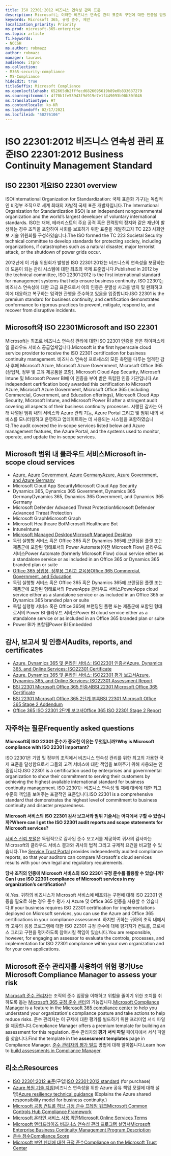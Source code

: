 ```yaml
---
title: ISO 22301:2012 비즈니스 연속성 관리 표준
description: Microsoft는 이러한 비즈니스 연속성 관리 표준의 구현에 대한 인증을 받았습니다.
keywords: Microsoft 365, 규정 준수, 제안
localization_priority: Priority
ms.prod: microsoft-365-enterprise
ms.topic: article
f1.keywords:
- NOCSH
ms.author: robmazz
author: robmazz
manager: laurawi
audience: itpro
ms.collection:
- M365-security-compliance
- MS-Compliance
hideEdit: true
titleSuffix: Microsoft Compliance
ms.openlocfilehash: 652665db2fffecd6826695619b89e0b833637279
ms.sourcegitcommit: 4f70b1fe53943f9d919e7e1f449093b90b30f046
ms.translationtype: HT
ms.contentlocale: ko-KR
ms.lasthandoff: 02/17/2021
ms.locfileid: "50276106"
---
```

# <a name="iso-223012012-business-continuity-management-standard"></a><span data-ttu-id="f3fa1-104">ISO 22301:2012 비즈니스 연속성 관리 표준</span><span class="sxs-lookup"><span data-stu-id="f3fa1-104">ISO 22301:2012 Business Continuity Management Standard</span></span>

## <a name="iso-22301-overview"></a><span data-ttu-id="f3fa1-105">ISO 22301 개요</span><span class="sxs-lookup"><span data-stu-id="f3fa1-105">ISO 22301 overview</span></span>

<span data-ttu-id="f3fa1-106">ISO(International Organization for Standardization: 국제 표준화 기구)는 독립적인 비정부 조직으로 세계 최대의 자발적 국제 표준 개발자입니다.</span><span class="sxs-lookup"><span data-stu-id="f3fa1-106">The International Organization for Standardization (ISO) is an independent nongovernmental organization and the world’s largest developer of voluntary international standards.</span></span> <span data-ttu-id="f3fa1-107">ISO는 재해, 테러리스트의 주요 공격 혹은 전력망의 정지와 같은 재난이 발생하는 경우 조직을 포함하여 사회를 보호하기 위한 표준을 개발하고자 TC 223 사회안보 기술 위원회를 구성하였습니다.</span><span class="sxs-lookup"><span data-stu-id="f3fa1-107">The ISO formed the TC 223 Societal Security technical committee to develop standards for protecting society, including organizations, if catastrophes such as a natural disaster, major terrorist attack, or the shutdown of power grids occur.</span></span>

<span data-ttu-id="f3fa1-108">2012년에 이 기술 위원회가 발행한 ISO 22301:2012는 비즈니스의 연속성을 보장하는 데 도움이 되는 관리 시스템에 대한 최초의 국제 표준입니다.</span><span class="sxs-lookup"><span data-stu-id="f3fa1-108">Published in 2012 by the technical committee, ISO 22301:2012 is the first international standard for management systems that help ensure business continuity.</span></span> <span data-ttu-id="f3fa1-109">ISO 22301는 비즈니스 연속성에 대한 고급 표준으로서 이의 인증은 분열성 사고를 방지 및 완화하고 이에 대응하고 복구하는 엄격한 관행을 준수하고 있음을 입증합니다.</span><span class="sxs-lookup"><span data-stu-id="f3fa1-109">ISO 22301 is the premium standard for business continuity, and certification demonstrates conformance to rigorous practices to prevent, mitigate, respond to, and recover from disruptive incidents.</span></span>

## <a name="microsoft-and-iso-22301"></a><span data-ttu-id="f3fa1-110">Microsoft와 ISO 22301</span><span class="sxs-lookup"><span data-stu-id="f3fa1-110">Microsoft and ISO 22301</span></span>

<span data-ttu-id="f3fa1-111">Microsoft는 최초로 비즈니스 연속성 관리에 대한 ISO 22301 인증을 받은 하이퍼스케일 클라우드 서비스 공급업체입니다.</span><span class="sxs-lookup"><span data-stu-id="f3fa1-111">Microsoft is the first hyperscale cloud service provider to receive the ISO 22301 certification for business continuity management.</span></span> <span data-ttu-id="f3fa1-112">비즈니스 연속성 프로세스의 모든 측면을 다루는 엄격한 감사 후에 Microsoft Azure, Microsoft Azure Government, Microsoft Office 365 (상업적, 정부 및 교육 제공품을 포함), Microsoft Cloud App Security, Microsoft Intune 및 Microsoft Power BI에 이 인증을 부여 받은 독립된 인증 기관입니다.</span><span class="sxs-lookup"><span data-stu-id="f3fa1-112">An independent certification body awarded this certification to Microsoft Azure, Microsoft Azure Government, Microsoft Office 365 (including Commercial, Government, and Education offerings), Microsoft Cloud App Security, Microsoft Intune, and Microsoft Power BI after a stringent audit covering all aspects of their business continuity processes.</span></span> <span data-ttu-id="f3fa1-113">시행된 감사는 아래 나열된 범위 내의 서비스와 Azure 관리 기능, Azure Portal 그리고 및 범위 내의 서비스를 모니터링하고 운영하고 업데이트하는 데 사용되는 시스템을 포함하였습니다.</span><span class="sxs-lookup"><span data-stu-id="f3fa1-113">The audit covered the in-scope services listed below and Azure management features, the Azure Portal, and the systems used to monitor, operate, and update the in-scope services.</span></span>

## <a name="microsoft-in-scope-cloud-services"></a><span data-ttu-id="f3fa1-114">Microsoft 범위 내 클라우드 서비스</span><span class="sxs-lookup"><span data-stu-id="f3fa1-114">Microsoft in-scope cloud services</span></span>

- [<span data-ttu-id="f3fa1-115">Azure, Azure Government, Azure Germany</span><span class="sxs-lookup"><span data-stu-id="f3fa1-115">Azure, Azure Government, and Azure Germany</span></span>](https://aka.ms/AzureCompliance)
- <span data-ttu-id="f3fa1-116">Microsoft Cloud App Security</span><span class="sxs-lookup"><span data-stu-id="f3fa1-116">Microsoft Cloud App Security</span></span>
- <span data-ttu-id="f3fa1-117">Dynamics 365, Dynamics 365 Government, Dynamics 365 Germany</span><span class="sxs-lookup"><span data-stu-id="f3fa1-117">Dynamics 365, Dynamics 365 Government, and Dynamics 365 Germany</span></span>
- <span data-ttu-id="f3fa1-118">Microsoft Defender Advanced Threat Protection</span><span class="sxs-lookup"><span data-stu-id="f3fa1-118">Microsoft Defender Advanced Threat Protection</span></span>
- <span data-ttu-id="f3fa1-119">Microsoft Graph</span><span class="sxs-lookup"><span data-stu-id="f3fa1-119">Microsoft Graph</span></span>
- <span data-ttu-id="f3fa1-120">Microsoft Healthcare Bot</span><span class="sxs-lookup"><span data-stu-id="f3fa1-120">Microsoft Healthcare Bot</span></span>
- <span data-ttu-id="f3fa1-121">Intune</span><span class="sxs-lookup"><span data-stu-id="f3fa1-121">Intune</span></span>
- [<span data-ttu-id="f3fa1-122">Microsoft Managed Desktop</span><span class="sxs-lookup"><span data-stu-id="f3fa1-122">Microsoft Managed Desktop</span></span>](/microsoft-365/managed-desktop/intro/compliance)
- <span data-ttu-id="f3fa1-123">독립 실행형 서비스 혹은 Office 365 혹은 Dynamics 365에 브랜딩된 플랜 또는 제품군에 포함된 형태로서의 Power Automate(이전 Microsoft Flow) 클라우드 서비스</span><span class="sxs-lookup"><span data-stu-id="f3fa1-123">Power Automate (formerly Microsoft Flow) cloud service either as a standalone service or as included in an Office 365 or Dynamics 365 branded plan or suite</span></span>
- [<span data-ttu-id="f3fa1-124">Office 365 상업용, 정부용 그리고 교육용</span><span class="sxs-lookup"><span data-stu-id="f3fa1-124">Office 365 Commercial, Government, and Education</span></span>](https://go.microsoft.com/fwlink/p/?linkid=2077751)
- <span data-ttu-id="f3fa1-125">독립 실행형 서비스 혹은 Office 365 혹은 Dynamics 365에 브랜딩된 플랜 또는 제품군에 포함된 형태로서의 PowerApps 클라우드 서비스</span><span class="sxs-lookup"><span data-stu-id="f3fa1-125">PowerApps cloud service either as a standalone service or as included in an Office 365 or Dynamics 365 branded plan or suite</span></span>
- <span data-ttu-id="f3fa1-126">독립 실행형 서비스 혹은 Office 365에 브랜딩된 플랜 또는 제품군에 포함된 형태로서의 Power BI 클라우드 서비스</span><span class="sxs-lookup"><span data-stu-id="f3fa1-126">Power BI cloud service either as a standalone service or as included in an Office 365 branded plan or suite</span></span>
- <span data-ttu-id="f3fa1-127">Power BI가 포함됨</span><span class="sxs-lookup"><span data-stu-id="f3fa1-127">Power BI Embedded</span></span>

## <a name="audits-reports-and-certificates"></a><span data-ttu-id="f3fa1-128">감사, 보고서 및 인증서</span><span class="sxs-lookup"><span data-stu-id="f3fa1-128">Audits, reports, and certificates</span></span>

- [<span data-ttu-id="f3fa1-129">Azure, Dynamics 365 및 온라인 서비스: ISO22301 인증서</span><span class="sxs-lookup"><span data-stu-id="f3fa1-129">Azure, Dynamics 365, and Online Services: ISO22301 Certificate</span></span>](https://aka.ms/azureiso22301cert)
- [<span data-ttu-id="f3fa1-130">Azure, Dynamics 365 및 온라인 서비스: ISO22301 평가 보고서</span><span class="sxs-lookup"><span data-stu-id="f3fa1-130">Azure, Dynamics 365, and Online Services: ISO22301 Assessment Report</span></span>](https://aka.ms/azureiso22301report)
- [<span data-ttu-id="f3fa1-131">BSI 22301 Microsoft Office 365 인증서</span><span class="sxs-lookup"><span data-stu-id="f3fa1-131">BSI 22301 Microsoft Office 365 Certificate</span></span>](https://go.microsoft.com/fwlink/p/?linkid=2092109)
- [<span data-ttu-id="f3fa1-132">BSI 22301 Microsoft Office 365 2단계 부록</span><span class="sxs-lookup"><span data-stu-id="f3fa1-132">BSI 22301 Microsoft Office 365 Stage 2 Addendum</span></span>](https://go.microsoft.com/fwlink/p/?linkid=2092209)
- [<span data-ttu-id="f3fa1-133">Office 365 ISO 22301 2단계 보고서</span><span class="sxs-lookup"><span data-stu-id="f3fa1-133">Office 365 ISO 22301 Stage 2 Report</span></span>](https://go.microsoft.com/fwlink/p/?linkid=2092211)

## <a name="frequently-asked-questions"></a><span data-ttu-id="f3fa1-134">자주하는 질문</span><span class="sxs-lookup"><span data-stu-id="f3fa1-134">Frequently asked questions</span></span>

<span data-ttu-id="f3fa1-135">**Microsoft의 ISO 22301 준수가 중요한 이유는 무엇입니까?**</span><span class="sxs-lookup"><span data-stu-id="f3fa1-135">**Why is Microsoft compliance with ISO 22301 important?**</span></span>

<span data-ttu-id="f3fa1-136">ISO 22301은 기업 및 정부의 조직에서 비즈니스 연속성 관리를 위한 최고의 가용한 국제 표준을 달성함으로서 그들의 고객 서비스에 대한 책임을 보여주기 위해 사용되는 인증입니다.</span><span class="sxs-lookup"><span data-stu-id="f3fa1-136">ISO 22301 is a certification used by enterprises and governmental organization to show their commitment to serving their customers by achieving the highest available international standard for business continuity management.</span></span> <span data-ttu-id="f3fa1-137">ISO 22301는 비즈니스 연속성 및 재해 대비에 대한 최고 수준의 책임을 보여주는 포괄적인 표준입니다.</span><span class="sxs-lookup"><span data-stu-id="f3fa1-137">ISO 22301 is a comprehensive standard that demonstrates the highest level of commitment to business continuity and disaster preparedness.</span></span>

<span data-ttu-id="f3fa1-138">**Microsoft 서비스의 ISO 22301 감사 보고서와 범위 기술서는 어디에서 구할 수 있습니까?**</span><span class="sxs-lookup"><span data-stu-id="f3fa1-138">**Where can I get the ISO 22301 audit reports and scope statements for Microsoft services?**</span></span>

<span data-ttu-id="f3fa1-139">[서비스 신뢰 포털](https://aka.ms/stphelp)은 독립적으로 감사된 준수 보고서를 제공하여 귀사의 감사자는 Microsoft의 클라우드 서비스 결과와 귀사의 법적 그리고 규제적 요건을 비교할 수 있습니다.</span><span class="sxs-lookup"><span data-stu-id="f3fa1-139">The [Service Trust Portal](https://aka.ms/stphelp) provides independently audited compliance reports, so that your auditors can compare Microsoft's cloud services results with your own legal and regulatory requirements.</span></span>

<span data-ttu-id="f3fa1-140">**당사 조직의 인증에 Microsoft 서비스의 ISO 22301 규정 준수를 활용할 수 있습니까?**</span><span class="sxs-lookup"><span data-stu-id="f3fa1-140">**Can I use ISO 22301 compliance of Microsoft services in my organization’s certification?**</span></span>

<span data-ttu-id="f3fa1-141">예.</span><span class="sxs-lookup"><span data-stu-id="f3fa1-141">Yes.</span></span> <span data-ttu-id="f3fa1-142">귀하의 비즈니스가 Microsoft 서비스에 배포되는 구현에 대해 ISO 22301 인증을 필요로 하는 경우 준수 평가 시 Azure 및 Office 365 인증을 사용할 수 있습니다.</span><span class="sxs-lookup"><span data-stu-id="f3fa1-142">If your business requires ISO 22301 certification for implementations deployed on Microsoft services, you can use the Azure and Office 365 certifications in your compliance assessment.</span></span> <span data-ttu-id="f3fa1-143">하지만 귀하는 귀하의 조직 내에서와 고유의 응용 프로그램에 대한 ISO 22301 규정 준수에 대해 평가자가 컨트롤, 프로세스 그리고 구현을 평가하도록 참여시킬 책임이 있습니다.</span><span class="sxs-lookup"><span data-stu-id="f3fa1-143">You are responsible, however, for engaging an assessor to evaluate the controls, processes, and implementation for ISO 22301 compliance within your own organization and for your own applications.</span></span>

## <a name="use-microsoft-compliance-manager-to-assess-your-risk"></a><span data-ttu-id="f3fa1-144">Microsoft 준수 관리자를 사용하여 위험 평가</span><span class="sxs-lookup"><span data-stu-id="f3fa1-144">Use Microsoft Compliance Manager to assess your risk</span></span>

<span data-ttu-id="f3fa1-145">[Microsoft 준수 관리자](/microsoft-365/compliance/compliance-manager)는 조직의 준수 입장을 이해하고 위험을 줄이기 위한 조치를 취하도록 돕는 [Microsoft 365 규정 준수 센터](/microsoft-365/compliance/microsoft-365-compliance-center)의 기능입니다.</span><span class="sxs-lookup"><span data-stu-id="f3fa1-145">[Microsoft Compliance Manager](/microsoft-365/compliance/compliance-manager) is a feature in the [Microsoft 365 compliance center](/microsoft-365/compliance/microsoft-365-compliance-center) to help you understand your organization's compliance posture and take actions to help reduce risks.</span></span> <span data-ttu-id="f3fa1-146">준수 관리자는 이 규제에 대한 평가를 빌드하기 위한 프리미엄 서식 파일을 제공합니다.</span><span class="sxs-lookup"><span data-stu-id="f3fa1-146">Compliance Manager offers a premium template for building an assessment for this regulation.</span></span> <span data-ttu-id="f3fa1-147">준수 관리자의 **평가 서식 파일** 페이지에서 서식 파일을 찾습니다.</span><span class="sxs-lookup"><span data-stu-id="f3fa1-147">Find the template in the **assessment templates** page in Compliance Manager.</span></span> <span data-ttu-id="f3fa1-148">[준수 관리자의 평가 빌드](/microsoft-365/compliance/compliance-manager-assessments) 방법에 대해 알아봅니다.</span><span class="sxs-lookup"><span data-stu-id="f3fa1-148">Learn how to [build assessments in Compliance Manager](/microsoft-365/compliance/compliance-manager-assessments).</span></span>

## <a name="resources"></a><span data-ttu-id="f3fa1-149">리소스</span><span class="sxs-lookup"><span data-stu-id="f3fa1-149">Resources</span></span>

- <span data-ttu-id="f3fa1-150">[ISO 22301:2012 표준](https://www.iso.org/iso/home/store/catalogue_tc/catalogue_detail.htm?csnumber=50038)(구입)</span><span class="sxs-lookup"><span data-stu-id="f3fa1-150">[ISO 22301:2012 standard](https://www.iso.org/iso/home/store/catalogue_tc/catalogue_detail.htm?csnumber=50038) (for purchase)</span></span>
- <span data-ttu-id="f3fa1-151">[Azure 복원 기술 지침](/azure/architecture/framework/resiliency/overview)(비즈니스 연속성을 위한 Azure 공유 책임 모델에 대해 설명)</span><span class="sxs-lookup"><span data-stu-id="f3fa1-151">[Azure resiliency technical guidance](/azure/architecture/framework/resiliency/overview) (Explains the Azure shared responsibility model for business continuity.)</span></span>
- [<span data-ttu-id="f3fa1-152">Microsoft 공통 컨트롤 허브 규정 준수 프레임 워크</span><span class="sxs-lookup"><span data-stu-id="f3fa1-152">Microsoft Common Controls Hub Compliance Framework</span></span>](https://www.microsoft.com/trustcenter/common-controls-hub)
- [<span data-ttu-id="f3fa1-153">Microsoft 온라인 서비스 사용 약관</span><span class="sxs-lookup"><span data-stu-id="f3fa1-153">Microsoft Online Services Terms</span></span>](https://aka.ms/Online-Services-Terms)
- [<span data-ttu-id="f3fa1-154">Microsoft 엔터프라이즈 비즈니스 연속성 관리 프로그램 설명서</span><span class="sxs-lookup"><span data-stu-id="f3fa1-154">Microsoft Enterprise Business Continuity Management Program Description</span></span>](https://go.microsoft.com/fwlink/p/?linkid=2092212)
- [<span data-ttu-id="f3fa1-155">준수 점수</span><span class="sxs-lookup"><span data-stu-id="f3fa1-155">Compliance Score</span></span>](/microsoft-365/compliance/compliance-manager)
- [<span data-ttu-id="f3fa1-156">Microsoft 보안 센터에 대한 규정 준수</span><span class="sxs-lookup"><span data-stu-id="f3fa1-156">Compliance on the Microsoft Trust Center</span></span>](https://www.microsoft.com/trust-center/compliance/compliance-overview)
